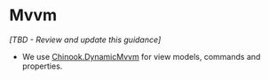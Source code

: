 # Mvvm
_[TBD - Review and update this guidance]_

- We use [Chinook.DynamicMvvm](https://github.com/nventive/Chinook.DynamicMvvm) for view models, commands and properties.